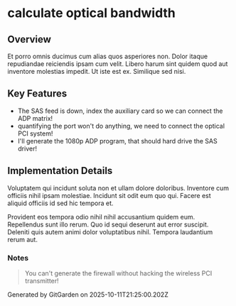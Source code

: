 # calculate optical bandwidth

## Overview
Et porro omnis ducimus cum alias quos asperiores non. Dolor itaque repudiandae reiciendis ipsam cum velit. Libero harum sint quidem quod aut inventore molestias impedit. Ut iste est ex. Similique sed nisi.

## Key Features
- The SAS feed is down, index the auxiliary card so we can connect the ADP matrix!
- quantifying the port won't do anything, we need to connect the optical PCI system!
- I'll generate the 1080p ADP program, that should hard drive the SAS driver!

## Implementation Details
Voluptatem qui incidunt soluta non et ullam dolore doloribus. Inventore cum officiis nihil ipsam molestiae. Incidunt sit odit eum quo qui. Facere est aliquid officiis id sed hic tempora et.
 Provident eos tempora odio nihil nihil accusantium quidem eum. Repellendus sunt illo rerum. Quo id sequi deserunt aut error suscipit. Deleniti quis autem animi dolor voluptatibus nihil. Tempora laudantium rerum aut.

### Notes
> You can't generate the firewall without hacking the wireless PCI transmitter!

Generated by GitGarden on 2025-10-11T21:25:00.202Z